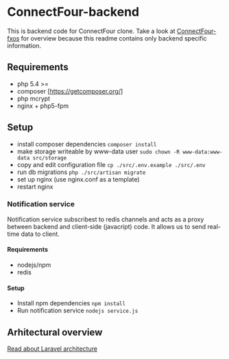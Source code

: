 # ConnectFour-backend

This is backend code for ConnectFour clone. Take a look at [ConnectFour-fxos](https://github.com/nhenezi/connectfour-fxos) for overview because this readme contains only backend
specific information.


## Requirements

* php 5.4 >=
* composer [https://getcomposer.org/]
* php mcrypt
* nginx + php5-fpm

## Setup

* install composer dependencies `composer install`
* make storage writeable by www-data user `sudo chown -R www-data:www-data
  src/storage`
* copy and edit configuration file `cp ./src/.env.example ./src/.env`
* run db migrations `php ./src/artisan migrate`
* set up nginx (use nginx.conf as a template)
* restart nginx

### Notification service

Notification service subscribest to redis channels and acts as a proxy between
backend and client-side (javacript) code. It allows us to send real-time data
to client.

#### Requirements

* nodejs/npm
* redis

#### Setup

* Install npm dependencies `npm install`
* Run notification service `nodejs service.js`


## Arhitectural overview

[Read about Laravel architecture](http://laravel.com/docs/5.0/lifecycle)
